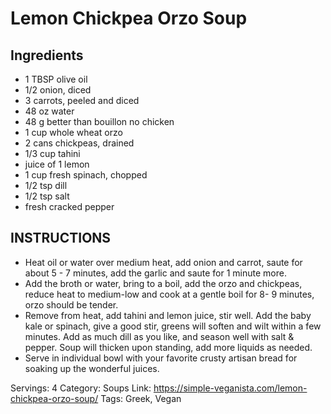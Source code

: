 # Lemon Chickpea Orzo Soup
## Ingredients
- 1 TBSP olive oil
- 1/2 onion, diced
- 3 carrots, peeled and diced
- 48 oz water
- 48 g better than bouillon no chicken
- 1 cup whole wheat orzo
- 2 cans chickpeas, drained
- 1/3 cup tahini
- juice of 1 lemon
- 1 cup fresh spinach, chopped
- 1/2 tsp dill
- 1/2 tsp salt
- fresh cracked pepper
## INSTRUCTIONS
- Heat oil or water over medium heat, add onion and carrot, saute for about 5 - 7 minutes, add the garlic and saute for 1 minute more.
- Add the broth or water, bring to a boil, add the orzo and chickpeas, reduce heat to medium-low and cook at a gentle boil for 8- 9 minutes, orzo should be tender.
- Remove from heat, add tahini and lemon juice, stir well. Add the baby kale or spinach, give a good stir, greens will soften and wilt within a few minutes. Add as much dill as you like, and season well with salt & pepper. Soup will thicken upon standing, add more liquids as needed.
- Serve in individual bowl with your favorite crusty artisan bread for soaking up the wonderful juices.

Servings: 4
Category: Soups
Link: https://simple-veganista.com/lemon-chickpea-orzo-soup/
Tags: Greek, Vegan
